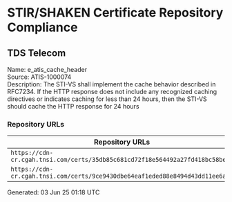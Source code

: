 # STIR/SHAKEN Certificate Repository Compliance

## TDS Telecom

Name: e_atis_cache_header\
Source: ATIS-1000074\
Description: The STI-VS shall implement the cache behavior described in RFC7234. If the HTTP response does not include any recognized caching directives or indicates caching for less than 24 hours, then the STI-VS should cache the HTTP response for 24 hours
### Repository URLs

| Repository URLs | Not After |  Problems | Link |
|-----------------|-----------|-----------|------|
| `https://cdn-cr.cgah.tnsi.com/certs/35db85c681cd72f18e564492a27fd418bc58be28` | 05&#160;Dec&#160;26&#160;17:30&#160;UTC | true | [view](../../REPOS/767fcb04abe5e674905c2692c7ddfe05765115b5/README.md) |
| `https://cdn-cr.cgah.tnsi.com/certs/9ce9430dbe64eaf1eded88e8494d43dd11ee6ae0` | 17&#160;Dec&#160;23&#160;15:19&#160;UTC | true | [view](../../REPOS/99b8c2fab005124f4e4ae78925ef7ec47e5dd96f/README.md) |


Generated: 03 Jun 25 01:18 UTC